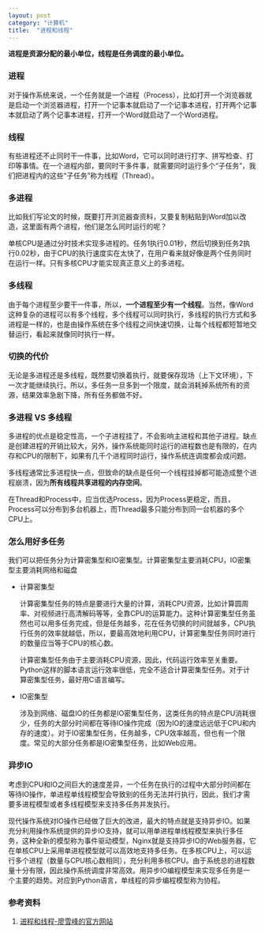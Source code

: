 ```yaml
---
layout: post
category: "计算机"
title:  "进程和线程"
---
```


**进程是资源分配的最小单位，线程是任务调度的最小单位。**

### 进程

对于操作系统来说，一个任务就是一个进程（Process），比如打开一个浏览器就是启动一个浏览器进程，打开一个记事本就启动了一个记事本进程，打开两个记事本就启动了两个记事本进程，打开一个Word就启动了一个Word进程。

### 线程

有些进程还不止同时干一件事，比如Word，它可以同时进行打字、拼写检查、打印等事情。在一个进程内部，要同时干多件事，就需要同时运行多个“子任务”，我们把进程内的这些“子任务”称为线程（Thread）。

### 多进程

比如我们写论文的时候，既要打开浏览器查资料，又要复制粘贴到Word加以改造，这里面有两个进程，他们是怎么同时运行的呢？

单核CPU是通过分时技术实现多进程的。任务1执行0.01秒，然后切换到任务2执行0.02秒，由于CPU的执行速度实在太快了，在用户看来就好像是两个任务同时在运行一样。只有多核CPU才能实现真正意义上的多进程。

### 多线程

由于每个进程至少要干一件事，所以，**一个进程至少有一个线程**。当然，像Word这种复杂的进程可以有多个线程，多个线程可以同时执行，多线程的执行方式和多进程是一样的，也是由操作系统在多个线程之间快速切换，让每个线程都短暂地交替运行，看起来就像同时执行一样。

### 切换的代价

无论是多进程还是多线程，既然要切换着执行，就要保存现场（上下文环境），下一次才能继续执行。所以，多任务一旦多到一个限度，就会消耗掉系统所有的资源，结果效率急剧下降，所有任务都做不好。

### 多进程 VS 多线程

多进程的优点是稳定性高，一个子进程挂了，不会影响主进程和其他子进程。缺点是创建进程的开销比较大，另外，操作系统能同时运行的进程数也是有限的，在内存和CPU的限制下，如果有几千个进程同时运行，操作系统连调度都会成问题。

多线程通常比多进程快一点，但致命的缺点是任何一个线程挂掉都可能造成整个进程崩溃，因为**所有线程共享进程的内存空间**。

在Thread和Process中，应当优选Process，因为Process更稳定，而且，Process可以分布到多台机器上，而Thread最多只能分布到同一台机器的多个CPU上。

### 怎么用好多任务

我们可以把任务分为计算密集型和IO密集型。计算密集型主要消耗CPU，IO密集型主要消耗网络和磁盘

- 计算密集型

	计算密集型任务的特点是要进行大量的计算，消耗CPU资源，比如计算圆周率、对视频进行高清解码等等，全靠CPU的运算能力。这种计算密集型任务虽然也可以用多任务完成，但是任务越多，花在任务切换的时间就越多，CPU执行任务的效率就越低，所以，要最高效地利用CPU，计算密集型任务同时进行的数量应当等于CPU的核心数。

	计算密集型任务由于主要消耗CPU资源，因此，代码运行效率至关重要。Python这样的脚本语言运行效率很低，完全不适合计算密集型任务。对于计算密集型任务，最好用C语言编写。

- IO密集型

	涉及到网络、磁盘IO的任务都是IO密集型任务，这类任务的特点是CPU消耗很少，任务的大部分时间都在等待IO操作完成（因为IO的速度远远低于CPU和内存的速度）。对于IO密集型任务，任务越多，CPU效率越高，但也有一个限度。常见的大部分任务都是IO密集型任务，比如Web应用。

### 异步IO

考虑到CPU和IO之间巨大的速度差异，一个任务在执行的过程中大部分时间都在等待IO操作，单进程单线程模型会导致别的任务无法并行执行，因此，我们才需要多进程模型或者多线程模型来支持多任务并发执行。

现代操作系统对IO操作已经做了巨大的改进，最大的特点就是支持异步IO。如果充分利用操作系统提供的异步IO支持，就可以用单进程单线程模型来执行多任务，这种全新的模型称为事件驱动模型，Nginx就是支持异步IO的Web服务器，它在单核CPU上采用单进程模型就可以高效地支持多任务。在多核CPU上，可以运行多个进程（数量与CPU核心数相同），充分利用多核CPU。由于系统总的进程数量十分有限，因此操作系统调度非常高效。用异步IO编程模型来实现多任务是一个主要的趋势。对应到Python语言，单线程的异步编程模型称为协程。

### 参考资料
1. [进程和线程-廖雪峰的官方网站](https://www.liaoxuefeng.com/wiki/0014316089557264a6b348958f449949df42a6d3a2e542c000/0014319272686365ec7ceaeca33428c914edf8f70cca383000)
